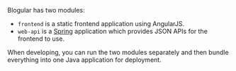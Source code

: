 Blogular has two modules:

  - `frontend` is a static frontend application using AngularJS.
  - `web-api` is a [Spring](http://projects.spring.io/spring-framework/) application which provides
    JSON APIs for the frontend to use.

When developing, you can run the two modules separately and then bundle everything into one Java
application for deployment.
